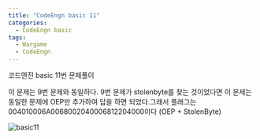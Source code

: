 ```yaml
---
title: "CodeEngn basic 11"
categories:
  - CodeEngn basic
tags:
  - Wargame
  - CodeEngn
---
```


코드엔진 basic 11번 문제풀이

이 문제는 9번 문제와 동일하다. 9번 문제가 stolenbyte를 찾는 것이었다면 이 문제는 동일한 문제에 OEP만 추가하여 답을 하면 되었다.그래서 플래그는 004010006A0068002040006812204000이다 (OEP + StolenByte)

![basic11](https://user-images.githubusercontent.com/91646923/135463671-367ee820-494f-436f-b1ea-100e71043b0e.JPG)
